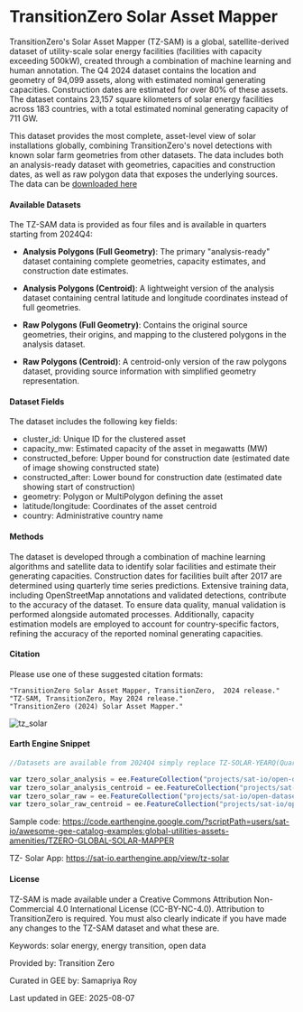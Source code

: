 # TransitionZero Solar Asset Mapper

TransitionZero's Solar Asset Mapper (TZ-SAM) is a global, satellite-derived dataset of utility-scale solar energy facilities (facilities with capacity exceeding 500kW), created through a combination of machine learning and human annotation. The Q4 2024 dataset contains the location and geometry of 94,099 assets, along with estimated nominal generating capacities. Construction dates are estimated for over 80% of these assets. The dataset contains 23,157 square kilometers of solar energy facilities across 183 countries, with a total estimated nominal generating capacity of 711 GW.

This dataset provides the most complete, asset-level view of solar installations globally, combining TransitionZero's novel detections with known solar farm geometries from other datasets. The data includes both an analysis-ready dataset with geometries, capacities and construction dates, as well as raw polygon data that exposes the underlying sources. The data can be [downloaded here](https://www.transitionzero.org/products/solar-asset-mapper/download)

#### Available Datasets

The TZ-SAM data is provided as four files and is available in quarters starting from 2024Q4:

- **Analysis Polygons (Full Geometry)**: The primary "analysis-ready" dataset containing complete geometries, capacity estimates, and construction date estimates.

- **Analysis Polygons (Centroid)**: A lightweight version of the analysis dataset containing central latitude and longitude coordinates instead of full geometries.

- **Raw Polygons (Full Geometry)**: Contains the original source geometries, their origins, and mapping to the clustered polygons in the analysis dataset.

- **Raw Polygons (Centroid)**: A centroid-only version of the raw polygons dataset, providing source information with simplified geometry representation.


#### Dataset Fields
The dataset includes the following key fields:

- cluster_id: Unique ID for the clustered asset
- capacity_mw: Estimated capacity of the asset in megawatts (MW)
- constructed_before: Upper bound for construction date (estimated date of image showing constructed state)
- constructed_after: Lower bound for construction date (estimated date showing start of construction)
- geometry: Polygon or MultiPolygon defining the asset
- latitude/longitude: Coordinates of the asset centroid
- country: Administrative country name

#### Methods
The dataset is developed through a combination of machine learning algorithms and satellite data to identify solar facilities and estimate their generating capacities. Construction dates for facilities built after 2017 are determined using quarterly time series predictions. Extensive training data, including OpenStreetMap annotations and validated detections, contribute to the accuracy of the dataset. To ensure data quality, manual validation is performed alongside automated processes. Additionally, capacity estimation models are employed to account for country-specific factors, refining the accuracy of the reported nominal generating capacities.

#### Citation

Please use one of these suggested citation formats:

```
"TransitionZero Solar Asset Mapper, TransitionZero,  2024 release." "TZ-SAM, TransitionZero, May 2024 release."
"TransitionZero (2024) Solar Asset Mapper."
```


![tz_solar](https://github.com/samapriya/awesome-gee-community-datasets/assets/6677629/4075631c-9068-4d4c-bc8b-a288083d4d01)

#### Earth Engine Snippet

```js
//Datasets are available from 2024Q4 simply replace TZ-SOLAR-YEARQ(Quarter) for example TZ-SOLAR-2025Q1

var tzero_solar_analysis = ee.FeatureCollection("projects/sat-io/open-datasets/TZERO/TZ-SOLAR-2025Q2_ANALYSIS_POLYGONS");
var tzero_solar_analysis_centroid = ee.FeatureCollection("projects/sat-io/open-datasets/TZERO/TZ-SOLAR-2025Q2_ANALYSIS_POLYGONS_CENTROID");
var tzero_solar_raw = ee.FeatureCollection("projects/sat-io/open-datasets/TZERO/TZ-SOLAR-2025Q2_RAW_POLYGONS");
var tzero_solar_raw_centroid = ee.FeatureCollection("projects/sat-io/open-datasets/TZERO/TZ-SOLAR-2025Q2_RAW_POLYGONS_CENTROID");
```

Sample code: https://code.earthengine.google.com/?scriptPath=users/sat-io/awesome-gee-catalog-examples:global-utilities-assets-amenities/TZERO-GLOBAL-SOLAR-MAPPER

TZ- Solar App: https://sat-io.earthengine.app/view/tz-solar

#### License
TZ-SAM is made available under a Creative Commons Attribution Non-Commercial 4.0 International License (CC-BY-NC-4.0). Attribution to TransitionZero is required. You must also clearly indicate if you have made any changes to the TZ-SAM dataset and what these are.

Keywords: solar energy, energy transition, open data

Provided by: Transition Zero

Curated in GEE by: Samapriya Roy

Last updated in GEE: 2025-08-07

